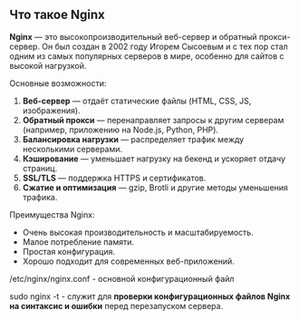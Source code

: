 ## **Что такое Nginx**

**Nginx**  — это высокопроизводительный веб-сервер и обратный прокси-сервер. Он был создан в 2002 году Игорем Сысоевым и с тех пор стал одним из самых популярных серверов в мире, особенно для сайтов с высокой нагрузкой.

Основные возможности:

1. **Веб-сервер** — отдаёт статические файлы (HTML, CSS, JS, изображения).
2. **Обратный прокси** — перенаправляет запросы к другим серверам (например, приложению на Node.js, Python, PHP).
3. **Балансировка нагрузки** — распределяет трафик между несколькими серверами.
4. **Кэширование** — уменьшает нагрузку на бекенд и ускоряет отдачу страниц.
5. **SSL/TLS** — поддержка HTTPS и сертификатов.
6. **Сжатие и оптимизация** — gzip, Brotli и другие методы уменьшения трафика.

Преимущества Nginx:

- Очень высокая производительность и масштабируемость.
- Малое потребление памяти.
- Простая конфигурация.
- Хорошо подходит для современных веб-приложений.

/etc/nginx/nginx.conf - основной конфигурационный файл

sudo nginx -t  - служит для **проверки конфигурационных файлов Nginx на синтаксис и ошибки** перед перезапуском сервера.